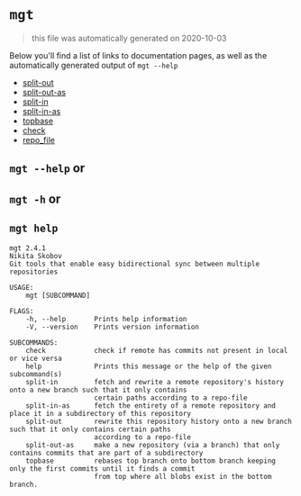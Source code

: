 # `mgt`

> this file was automatically generated on 2020-10-03

Below you'll find a list of links to documentation pages, as well as the
automatically generated output of `mgt --help`


* [split-out](./split-out.md)
* [split-out-as](./split-out-as.md)
* [split-in](./split-in.md)
* [split-in-as](./split-in-as.md)
* [topbase](./topbase.md)
* [check](./check.md)
* [repo_file](./repo_file.md)

## `mgt --help` or
## `mgt -h` or
## `mgt help`

```
mgt 2.4.1
Nikita Skobov
Git tools that enable easy bidirectional sync between multiple repositories

USAGE:
    mgt [SUBCOMMAND]

FLAGS:
    -h, --help       Prints help information
    -V, --version    Prints version information

SUBCOMMANDS:
    check            check if remote has commits not present in local or vice versa
    help             Prints this message or the help of the given subcommand(s)
    split-in         fetch and rewrite a remote repository's history onto a new branch such that it only contains
                     certain paths according to a repo-file
    split-in-as      fetch the entirety of a remote repository and place it in a subdirectory of this repository
    split-out        rewrite this repository history onto a new branch such that it only contains certain paths
                     according to a repo-file
    split-out-as     make a new repository (via a branch) that only contains commits that are part of a subdirectory
    topbase          rebases top branch onto bottom branch keeping only the first commits until it finds a commit
                     from top where all blobs exist in the bottom branch.
```
